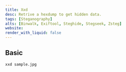```yaml
---
title: Xxd
desc: Retrive a hexdump to get hidden data.
tags: [Steganography]
alts: [Binwalk, Exiftool, Steghide, Stegseek, Zsteg]
website: 
render_with_liquid: false
---
```


## Basic

```sh
xxd sample.jpg
```